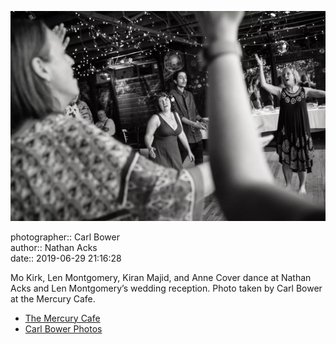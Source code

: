 ![Mo Kirk, Len Montgomery, Kiran Majid, and Anne Cover dance](assets/2019-06-29-set-4-the-dance-34.webp)

photographer:: Carl Bower  
author:: Nathan Acks  
date:: 2019-06-29 21:16:28

Mo Kirk, Len Montgomery, Kiran Majid, and Anne Cover dance at Nathan Acks and Len Montgomery’s wedding reception. Photo taken by Carl Bower at the Mercury Cafe.

* [The Mercury Cafe](http://mercurycafe.com)
* [Carl Bower Photos](https://carlbowerphotos.com)
